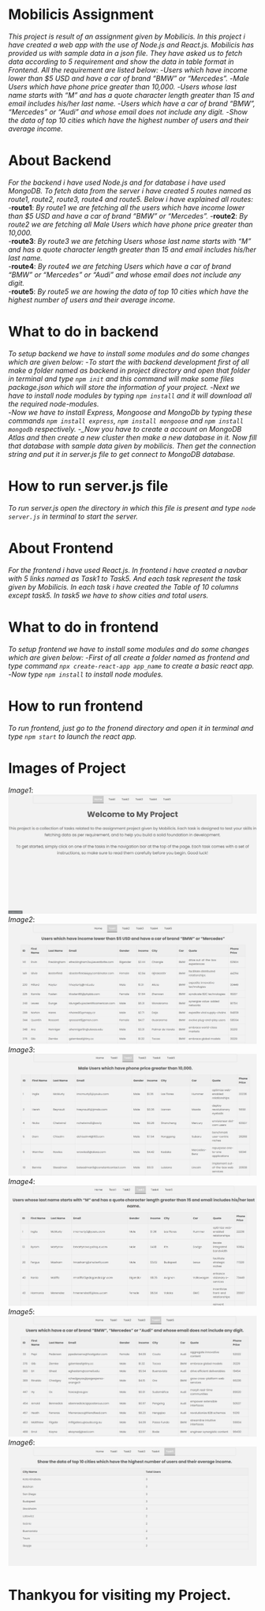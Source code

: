 # Mobilicis Assignment

_This project is result of an assignment given by Mobilicis. In this project i have created a web app with the use of Node.js and React.js. Mobilicis has provided us with sample data in a json file. They have asked us to fetch data according to 5 requirement and show the data in table format in Frontend. All the requirement are listed below:_ -_Users which have income lower than $5 USD and have a car of brand “BMW” or “Mercedes”._ -_Male Users which have phone price greater than 10,000._ -_Users whose last name starts with “M” and has a quote character length greater than 15 and email includes his/her last name._ -_Users which have a car of brand “BMW”, “Mercedes” or “Audi” and whose email does not include any digit._ -_Show the data of top 10 cities which have the highest number of users and their average income._

# About Backend

_For the backend i have used Node.js and for database i have used MongoDB. To fetch data from the server i have created 5 routes named as route1, route2, route3, route4 and route5. Below i have explained all routes:_  
-**route1**: _By route1 we are fetching all the users which have income lower than $5 USD and have a car of brand “BMW” or “Mercedes”._ -**route2**: _By route2 we are fetching all Male Users which have phone price greater than 10,000._  
-**route3**: _By route3 we are fetching Users whose last name starts with “M” and has a quote character length greater than 15 and email includes his/her last name._  
-**route4**: _By route4 we are fetching Users which have a car of brand “BMW” or “Mercedes” or “Audi” and whose email does not include any digit._  
-**route5**: _By route5 we are howing the data of top 10 cities which have the highest number of users and their average income._

# What to do in backend

_To setup backend we have to install some modules and do some changes which are given below:_ -_To start the with backend development first of all make a folder named as backend in project directory and open that folder in terminal and type `npm init` and this command will make some files package.json which will store the information of your project._ -_Next we have to install node modules by typing `npm install` and it will download all the required node-modules._  
-_Now we have to install Express, Mongoose and MongoDb by typing these commands `npm install express`, `npm install mongoose` and `npm install mongodb` respectively.
-\_Now you have to create a account on MongoDB Atlas and then create a new cluster then make a new database in it. Now fill that database with sample data given by mobilicis. Then get the connection string and put it in server.js file to get connect to MongoDB database._

# How to run server.js file

_To run server.js open the directory in which this file is present and type `node server.js` in terminal to start the server._

# About Frontend

_For the frontend i have used React.js. In frontend i have created a navbar with 5 links named as Task1 to Task5. And each task represent the task given by Mobilicis. In each task i have created the Table of 10 columns except task5. In task5 we have to show cities and total users._

# What to do in frontend

_To setup frontend we have to install some modules and do some changes which are given below:_ -_First of all create a folder named as frontend and type command `npx create-react-app app_name` to create a basic react app._ -_Now type `npm install` to install node modules._

# How to run frontend

_To run frontend, just go to the fronend directory and open it in terminal and type `npm start` to launch the react app._

# Images of Project

_Image1_:
![Home page](./project%20images/Homepage.jpg)
_Image2_:
![Task1 Image](./project%20images/Task1.jpg)
_Image3_:
![Task2 Image](./project%20images/Task3.jpg)
_Image4_:
![Task3 Image](./project%20images/Task2.jpg)
_Image5_:
![Task4 Image](./project%20images/Task4.jpg)
_Image6_:
![Task5 Image](./project%20images/Task5.jpg)

# Thankyou for visiting my Project.
